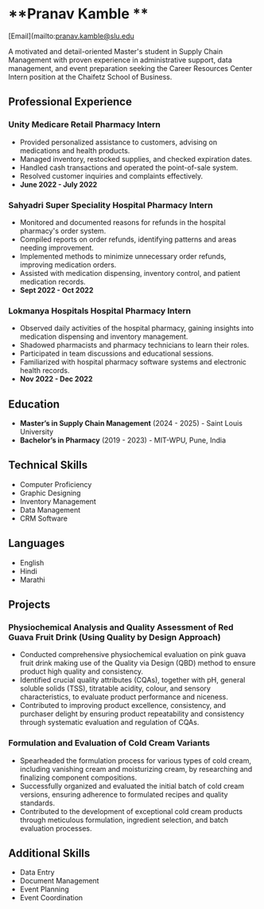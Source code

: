 # **Pranav Kamble **
[Email](mailto:pranav.kamble@slu.edu 

A motivated and detail-oriented Master's student in Supply Chain Management with proven experience in administrative support, data management, and event preparation seeking the Career Resources Center Intern position at the Chaifetz School of Business.

## **Professional Experience**

### **Unity Medicare Retail Pharmacy Intern**
- Provided personalized assistance to customers, advising on medications and health products.
- Managed inventory, restocked supplies, and checked expiration dates.
- Handled cash transactions and operated the point-of-sale system.
- Resolved customer inquiries and complaints effectively.
- **June 2022 - July 2022**

### **Sahyadri Super Speciality Hospital Pharmacy Intern**
- Monitored and documented reasons for refunds in the hospital pharmacy's order system.
- Compiled reports on order refunds, identifying patterns and areas needing improvement.
- Implemented methods to minimize unnecessary order refunds, improving medication orders.
- Assisted with medication dispensing, inventory control, and patient medication records.
- **Sept 2022 - Oct 2022**

### **Lokmanya Hospitals Hospital Pharmacy Intern**
- Observed daily activities of the hospital pharmacy, gaining insights into medication dispensing and inventory management.
- Shadowed pharmacists and pharmacy technicians to learn their roles.
- Participated in team discussions and educational sessions.
- Familiarized with hospital pharmacy software systems and electronic health records.
- **Nov 2022 - Dec 2022**

## **Education**
- **Master’s in Supply Chain Management** (2024 - 2025) - Saint Louis University
- **Bachelor’s in Pharmacy** (2019 - 2023) - MIT-WPU, Pune, India

## **Technical Skills**
- Computer Proficiency
- Graphic Designing
- Inventory Management
- Data Management
- CRM Software

## **Languages**
- English
- Hindi
- Marathi

## **Projects**

### Physiochemical Analysis and Quality Assessment of Red Guava Fruit Drink (Using Quality by Design Approach)
- Conducted comprehensive physiochemical evaluation on pink guava fruit drink making use of the Quality via Design (QBD) method to ensure product high quality and consistency.
- Identified crucial quality attributes (CQAs), together with pH, general soluble solids (TSS), titratable acidity, colour, and sensory characteristics, to evaluate product performance and niceness.
- Contributed to improving product excellence, consistency, and purchaser delight by ensuring product repeatability and consistency through systematic evaluation and regulation of CQAs.

### Formulation and Evaluation of Cold Cream Variants
- Spearheaded the formulation process for various types of cold cream, including vanishing cream and moisturizing cream, by researching and finalizing component compositions.
- Successfully organized and evaluated the initial batch of cold cream versions, ensuring adherence to formulated recipes and quality standards.
- Contributed to the development of exceptional cold cream products through meticulous formulation, ingredient selection, and batch evaluation processes.

## **Additional Skills**
- Data Entry
- Document Management
- Event Planning
- Event Coordination
